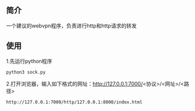 ## 简介

一个建议的webvpn程序，负责进行http和http请求的转发

## 使用

1.先运行python程序

```shell
python3 sock.py
```

2.打开浏览器，输入如下格式的网址：http://127.0.0.1:7000/<协议>/<网址>/<路径>

```
http://127.0.0.1:7000/http/127.0.0.1:8000/index.html
```

